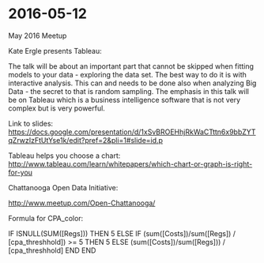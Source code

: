 # 2016-05-12
May 2016 Meetup

Kate Ergle presents Tableau:

The talk will be about an important part that cannot be skipped when fitting models to your data - exploring the data set. The best way to do it is with interactive analysis. This can and needs to be done also when analyzing Big Data - the secret to that is random sampling. The emphasis in this talk will be on Tableau which is a business intelligence software that is not very complex but is very powerful.

Link to slides: https://docs.google.com/presentation/d/1xSvBROEHhjRkWaCTttn6x9bbZYTqZrwzIzFtUtYse1k/edit?pref=2&pli=1#slide=id.p

Tableau helps you choose a chart:
http://www.tableau.com/learn/whitepapers/which-chart-or-graph-is-right-for-you

Chattanooga Open Data Initiative:

http://www.meetup.com/Open-Chattanooga/

Formula for CPA_color:

IF ISNULL(SUM([Regs])) THEN 5
ELSE IF (sum([Costs])/sum([Regs]) / [cpa_threshhold]) >= 5 THEN 5
ELSE (sum([Costs])/sum([Regs])) / [cpa_threshhold]
END
END
